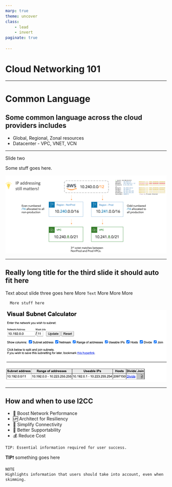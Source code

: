 ```yaml
---
marp: true
theme: uncover
class:
    - lead
    - invert
paginate: true

---
```

<style>
section {
/* background: #215732 ; */
  background: #16537e ;
}
</style>

<!-- colorPreset: sunset -->


# Cloud Networking 101

---

# Common Language

## Some common language across the cloud providers includes

- Global, Regional, Zonal resources
- Datacenter - VPC, VNET, VCN

---
Slide two

Some stuff goes here.

![width:800px](./images/addressing%20plan.png)

---

## <!--fit--> Really long title for the third slide it should auto fit here

Text about slide three goes here
More `Text`
More
More
More

```markdown
  More stuff here
```

![width:800px](./images/CSP%20Range.png)

---

## How and when to use I2CC

- :rocket: Boost Network Performance
- :up: Architect for Resiliency
- :signal_strength: Simplify Connectivity
- :tada: Better Supportability
- :moneybag: Reduce Cost

```code
TIP: Essential information required for user success.
```

**TIP**:exclamation: something goes here

```code
NOTE
Highlights information that users should take into account, even when skimming.
```
